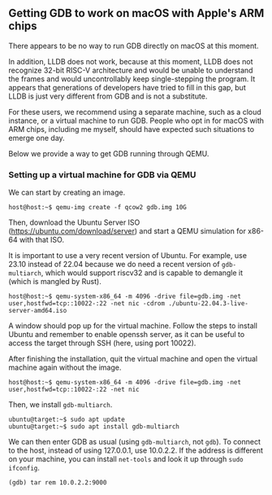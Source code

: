 ## Getting GDB to work on macOS with Apple's ARM chips

There appears to be no way to run GDB directly on macOS at this moment. 

In addition, LLDB does not work, because at this moment, LLDB does not recognize 
32-bit RISC-V architecture and would be unable to understand the frames and would 
uncontrollably keep single-stepping the program. It appears that generations of 
developers have tried to fill in this gap, but LLDB is just very different from GDB and is not a substitute. 

For these users, we recommend using a separate machine, such as a cloud instance, or a virtual machine to run GDB. 
People who opt in for macOS with ARM chips, including me myself, should have expected such situations to emerge one day.

Below we provide a way to get GDB running through QEMU. 

### Setting up a virtual machine for GDB via QEMU

We can start by creating an image.
```console
host@host:~$ qemu-img create -f qcow2 gdb.img 10G
```

Then, download the Ubuntu Server ISO (https://ubuntu.com/download/server) and start a QEMU simulation for x86-64 with that ISO.

It is important to use a very recent version of Ubuntu. For example, use 23.10 instead of 22.04 because we do need a recent version 
of `gdb-multiarch`, which would support riscv32 and is capable to demangle it (which is mangled by Rust).

```console
host@host:~$ qemu-system-x86_64 -m 4096 -drive file=gdb.img -net user,hostfwd=tcp::10022-:22 -net nic -cdrom ./ubuntu-22.04.3-live-server-amd64.iso 
```

A window should pop up for the virtual machine. Follow the steps to install Ubuntu and remember to enable openssh server, 
as it can be useful to access the target through SSH (here, using port 10022).

After finishing the installation, quit the virtual machine and open the virtual machine again without the image.
```console
host@host:~$ qemu-system-x86_64 -m 4096 -drive file=gdb.img -net user,hostfwd=tcp::10022-:22 -net nic 
```

Then, we install `gdb-multiarch`. 
```console
ubuntu@target:~$ sudo apt update
ubuntu@target:~$ sudo apt install gdb-multiarch
```

We can then enter GDB as usual (using `gdb-multiarch`, not `gdb`). 
To connect to the host, instead of using 127.0.0.1, use 10.0.2.2. If the address is different on 
your machine, you can install `net-tools` and look it up through `sudo ifconfig`.

```gdb
(gdb) tar rem 10.0.2.2:9000
```

